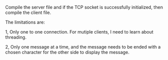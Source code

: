 Compile the server file and if the TCP socket is successfully initialized, then compile the client file.

The limitations are:

1, Only one to one connection. For mutiple clients, I need to learn about threading.

2, Only one message at a time, and the message needs to be ended with a chosen character for the other side to display the message.
